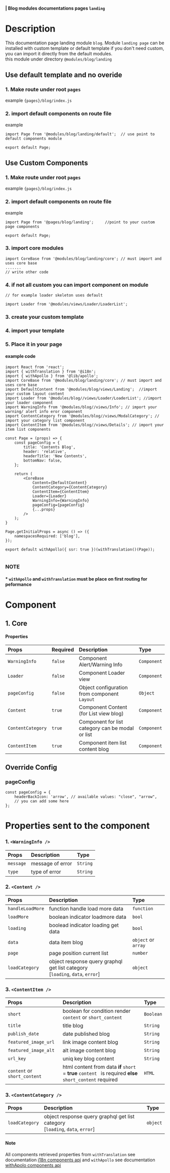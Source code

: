#### | Blog modules documentations pages `landing`
# Description
This documentation page landing module `blog`.
Module `landing page` can be installed with custom template or default template
if you don't need custom, you can import it directly from the default modules. <br>
this module under directory `@modules/blog/landing`


## Use default template and no overide
### 1. Make route under root `pages` 
example `{pages}/blog/index.js`
### 2. import default components on route file 
example

```node
import Page from '@modules/blog/landing/default';  // use point to default components module

export default Page;

```


## Use Custom Components

### 1. Make route under root `pages` 
example `{pages}/blog/index.js`
### 2. import default components on route file 
example

```node
import Page from '@pages/blog/landing';     //point to your custom page components

export default Page;

```

### 3. import core modules
```node
import CoreBase from '@modules/blog/landing/core'; // must import and uses core base
....... 
// write other code
```

### 4. if not all custom you can import component on module

```node
// for example loader skeleton uses default

import Loader from '@modules/views/Loader/LoaderList';

```

### 3. create your custom template
### 4. import your template
### 5. Place it in your page
#### example code


```node
import React from 'react';
import { withTranslation } from '@i18n';
import { withApollo } from '@lib/apollo';
import CoreBase from '@modules/blog/landing/core'; // must import and uses core base
import DefaultContent from '@modules/blog/views/Landing';  //import your custom layout content
import Loader from '@modules/blog//views/Loader/LoaderList'; //import your loader component
import WarningInfo from '@modules/blog//views/Info'; // import your warning/ alert info eror component
import ContentCategory from '@modules/blog//views/ModalCategory'; // import your category list component
import ContentItem from '@modules/blog//views/Details'; // import your item list components

const Page = (props) => {
    const pageConfig = {
        title: 'Contents Blog',
        header: 'relative', 
        headerTitle: 'New Contents',
        bottomNav: false,
    };

    return (
        <CoreBase
            Content={DefaultContent}
            ContentCategory={ContentCategory}
            ContentItem={ContentItem}
            Loader={Loader}
            WarningInfo={WarningInfo}
            pageConfig={pageConfig}
            {...props}
        />
    );
}

Page.getInitialProps = async () => ({
    namespacesRequired: ['blog'],
});

export default withApollo({ ssr: true })(withTranslation()(Page));


```

### NOTE
#### * `withApollo` and `withTranslation` must be place on first routing for peformance


# Component

## 1. Core
#### Properties
| Props       | Required | Description | Type |
| :---        | :---     | :---        |:---  |
| `WarningInfo`  |  `false`   | Component Alert/Warning Info     | `Component`|
| `Loader`  |  `false`   | Component Loader view     | `Component`|
| `pageConfig`  |  `false`   | Object configuration from component `Layout`    | `Object`|
| `Content`  |  `true`   | Component Content (for List view blog)     | `Component`|
| `ContentCategory`  |  `true`   | Component for list category can be modal or list     | `Component`|
| `ContentItem`  |  `true`   | Component item list content blog     | `Component`|


## Override Config
### pageConfig

````
const pageConfig = {
    headerBackIcon: 'arrow', // available values: "close", "arrow",
    // you can add some here
};
````

# Properties sent to the component

### 1. `<WarningInfo />`
| Props       | Description | Type |
| :---        | :---        |:---  |
| `message`     |  message of error      | `String`|
| `type`        |  type of error      | `String`|

### 2. `<Content />`
| Props       | Description | Type |
| :---        | :---        |:---  |
| `handleLoadMore`     |  function handle load more data      | `function`|
| `loadMore`     |  boolean indicator loadmore data      | `bool`|
| `loading`     |  boolead indicator loading get data     | `bool`|
| `data`     |  data item blog      | `object` or `array`|
| `page`     |  page position current list     | `number`|
| `loadCategory`     |    object response query graphql get list category  <br> [`loading`, `data`, `error`]  | `object`|


### 3. `<ContentItem />`
| Props       |  Description | Type |
| :---         |:---        |:---  |
| `short`  | boolean for condition render `content` or `short_content`    | `Boolean`|
| `title` | title blog    | `String`|
| `publish_date`  | date published blog    | `String`|
| `featured_image_url`  | link image content blog    | `String`|
| `featured_image_alt`  |  alt image content blog   | `String`|
| `url_key`  | uniq key blog content   | `String`|
| `content` or `short_content`  | html content from data **if** `short` = **true** `content ` is required  **else** `short_content` required  | `HTML`|


### 3. `<ContentCategory />`
| Props       |  Description | Type |
| :---         |:---        |:---  |
| `loadCategory`     |    object response query graphql get list category   <br> [`loading`, `data`, `error`] | `object`|


#### Note
All components retrieved properties from `withTranslation` see documentation [i18n components api](https://react.i18next.com/latest/translation-render-prop) and `withApollo` see documentation [withApolo components api](https://www.apollographql.com/docs/react/api/react/hoc/#withapollocomponent) 